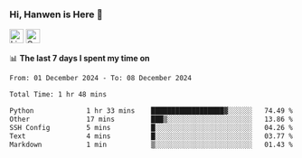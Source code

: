 ### Hi, Hanwen is Here 👋
<p>
	<a href="https://www.linkedin.com/in/liu-hanwen/"><img src="https://img.shields.io/badge/@hanwen-0A66C2?style=flat&logo=LinkedIn&logoColor=white" alt="Linkedin"  height="25px"/></a> 
	<a href="https://scholar.google.com/citations?user=HDF0su0AAAAJ"><img src="https://img.shields.io/badge/scholar-4385FE.svg?&style=plastic&logo=google-scholar&logoColor=white" alt="Google Scholar" height="25px"> </a>
</p>

📊 **The last 7 days I spent my time on** 
<!--START_SECTION:waka-->

```txt
From: 01 December 2024 - To: 08 December 2024

Total Time: 1 hr 48 mins

Python             1 hr 33 mins    ██████████████████▓░░░░░░   74.49 %
Other              17 mins         ███▒░░░░░░░░░░░░░░░░░░░░░   13.86 %
SSH Config         5 mins          █░░░░░░░░░░░░░░░░░░░░░░░░   04.26 %
Text               4 mins          █░░░░░░░░░░░░░░░░░░░░░░░░   03.77 %
Markdown           1 min           ▒░░░░░░░░░░░░░░░░░░░░░░░░   01.43 %
```

<!--END_SECTION:waka-->


<!--
**david990917/david990917** is a ✨ _special_ ✨ repository because its `README.md` (this file) appears on your GitHub profile.

Here are some ideas to get you started:

- 🔭 I’m currently working on ...
- 🌱 I’m currently learning ...
- 👯 I’m looking to collaborate on ...
- 🤔 I’m looking for help with ...
- 💬 Ask me about ...
- 📫 How to reach me: ...
- 😄 Pronouns: ...
- ⚡ Fun fact: ...
-->
